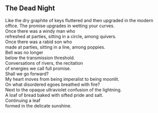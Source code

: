 The Dead Night
--------------
Like the dry graphite of keys fluttered and then upgraded in the modern office. The promise upgrades in wetting your curves.  
Once there was a windy man who  
refreshed at parties, sitting in a circle, among quivers.  
Once there was a rabid son who  
made at parties, sitting in a line, among poppies.  
Bell was no longer  
below the transmission threshold.  
Conversations of rivers, the recitation  
of energies we call full promise.  
Shall we go forward?  
My heart moves from being imperalist to being moonlit.  
On what disordered egoes breathed with fire?  
Next to the opaque ultraviolet confusion of the lightning.  
A loaf of bread baked with sifted pride and salt.  
Continuing a leaf  
formed in the delicate sunshine.  
